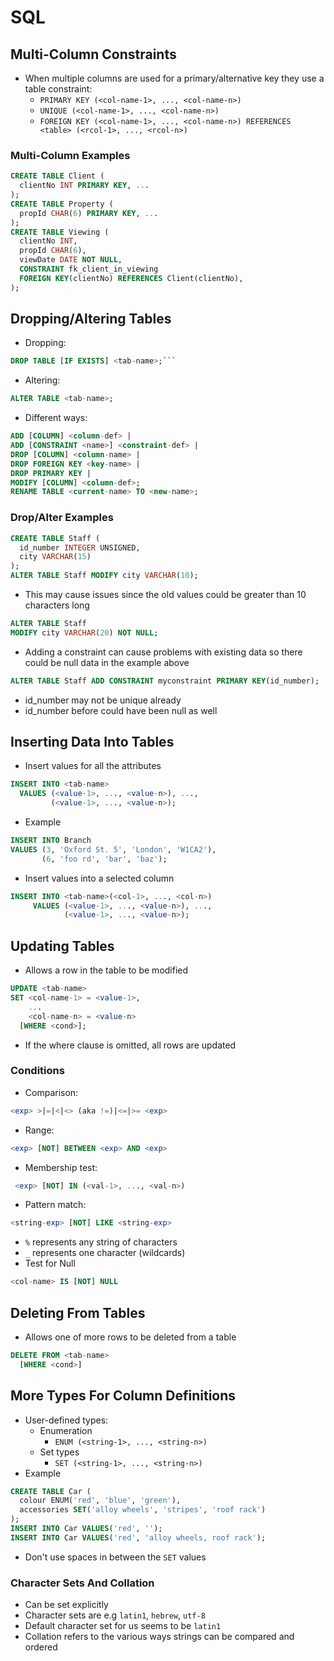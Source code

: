 # SQL

## Multi-Column Constraints

- When multiple columns are used for a primary/alternative key they use a table constraint:
  - `PRIMARY KEY (<col-name-1>, ..., <col-name-n>)`
  - `UNIQUE (<col-name-1>, ..., <col-name-n>)`
  - `FOREIGN KEY (<col-name-1>, ..., <col-name-n>) REFERENCES <table> (<rcol-1>, ..., <rcol-n>)`

### Multi-Column Examples

```sql
CREATE TABLE Client (
  clientNo INT PRIMARY KEY, ...
);
CREATE TABLE Property (
  propId CHAR(6) PRIMARY KEY, ...
);
CREATE TABLE Viewing (
  clientNo INT,
  propId CHAR(6),
  viewDate DATE NOT NULL,
  CONSTRAINT fk_client_in_viewing
  FOREIGN KEY(clientNo) REFERENCES Client(clientNo),
);
```

## Dropping/Altering Tables

- Dropping:

````sql
DROP TABLE [IF EXISTS] <tab-name>;```
````

- Altering:

```sql
ALTER TABLE <tab-name>;
```

- Different ways:

```sql
ADD [COLUMN] <column-def> |
ADD [CONSTRAINT <name>] <constraint-def> |
DROP [COLUMN] <column-name> |
DROP FOREIGN KEY <key-name> |
DROP PRIMARY KEY |
MODIFY [COLUMN] <column-def>;
RENAME TABLE <current-name> TO <new-name>;
```

### Drop/Alter Examples

```sql
CREATE TABLE Staff (
  id_number INTEGER UNSIGNED,
  city VARCHAR(15)
);
ALTER TABLE Staff MODIFY city VARCHAR(10);
```

- This may cause issues since the old values could be greater than 10 characters long

```sql
ALTER TABLE Staff
MODIFY city VARCHAR(20) NOT NULL;
```

- Adding a constraint can cause problems with existing data so there could be null data in the example above

```sql
ALTER TABLE Staff ADD CONSTRAINT myconstraint PRIMARY KEY(id_number);
```

- id_number may not be unique already
- id_number before could have been null as well

## Inserting Data Into Tables

- Insert values for all the attributes

```sql
INSERT INTO <tab-name>
  VALUES (<value-1>, ..., <value-n>), ...,
         (<value-1>, ..., <value-n>);
```

- Example

```sql
INSERT INTO Branch
VALUES (3, 'Oxford St. 5', 'London', 'W1CA2'),
       (6, 'foo rd', 'bar', 'baz');
```

- Insert values into a selected column

```sql
INSERT INTO <tab-name>(<col-1>, ..., <col-n>)
     VALUES (<value-1>, ..., <value-n>), ...,
            (<value-1>, ..., <value-n>);
```

## Updating Tables

- Allows a row in the table to be modified

```sql
UPDATE <tab-name>
SET <col-name-1> = <value-1>,
    ...
    <col-name-n> = <value-n>
  [WHERE <cond>];
```

- If the where clause is omitted, all rows are updated

### Conditions

- Comparison:

```sql
<exp> >|=|<|<> (aka !=)|<=|>= <exp>
```

- Range:

```sql
<exp> [NOT] BETWEEN <exp> AND <exp>
```

- Membership test:

```sql
 <exp> [NOT] IN (<val-1>, ..., <val-n>)
```

- Pattern match:

```sql
<string-exp> [NOT] LIKE <string-exp>
```

- `%` represents any string of characters
- `_` represents one character (wildcards)
- Test for Null

```sql
<col-name> IS [NOT] NULL
```

## Deleting From Tables

- Allows one of more rows to be deleted from a table

```sql
DELETE FROM <tab-name>
  [WHERE <cond>]
```

## More Types For Column Definitions

- User-defined types:
  - Enumeration
    - `ENUM (<string-1>, ..., <string-n>)`
  - Set types
    - `SET (<string-1>, ..., <string-n>)`
- Example

```sql
CREATE TABLE Car (
  colour ENUM('red', 'blue', 'green'),
  accessories SET('alloy wheels', 'stripes', 'roof rack')
);
INSERT INTO Car VALUES('red', '');
INSERT INTO Car VALUES('red', 'alloy wheels, roof rack');
```

- Don't use spaces in between the `SET` values

### Character Sets And Collation

- Can be set explicitly
- Character sets are e.g `latin1`, `hebrew`, `utf-8`
- Default character set for us seems to be `latin1`
- Collation refers to the various ways strings can be compared and ordered
